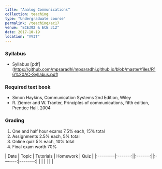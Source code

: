 ```yaml
---
title: "Analog Communications"
collection: teaching
type: "Undergraduate course"
permalink: /teaching/ac17
venue: "ECE302 & ECE 312"
date: 2017-10-19
location: "VVIT"
---
```


### Syllabus

* Syllabus [pdf] (https://github.com/mpsaradhi/mpsaradhi.github.io/blob/master/files/R16%20AC-Syllabus.pdf)

### Required text book

* Simon Haykins, Communication Systems 2nd Edition, Wiley
* R. Ziemer and W. Tranter, Principles of communications, fifth edition, Prentice Hall, 2004

### Grading

1. One and half hour exams 7.5% each, 15% total
2. Assignments 2.5% each, 5% total  
3. Online quiz 5% each, 10% total
4. Final exam worth 70%


| Date   | Topic   | Tutorials | Homework | Quiz |
|:---------|:-------:||:-------:||:-------:|--------:|
|         |       |       |     |     |

